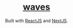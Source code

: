 <h1 align="center">
  <a href="https://github.com/neillydev/waves_v2" target="_blank">waves</a>
</h1>
<p align="center">
  Built with <a href="https://reactjs.org/" target="_blank">ReactJS</a> and <a href="https://reactjs.org/" target="_blank">NextJS</a>.
</p>